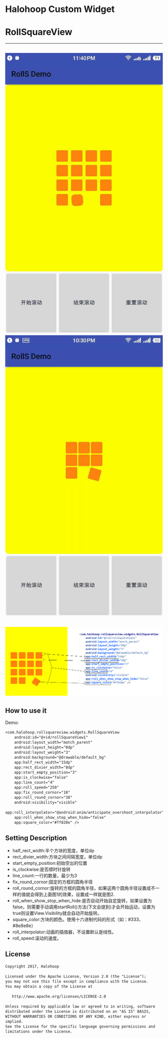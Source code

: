 # Halohoop Custom Widget
# RollSquareView
---
![usage pic](./roll_demo3.gif)
![usage pic](./roll_demo2.gif)
---
![usage pic](./roll_demo.png)
---

## How to use it

Demo:

    <com.halohoop.rollsquareview.widgets.RollSquareView
        android:id="@+id/rollSquareView1"
        android:layout_width="match_parent"
        android:layout_height="0dp"
        android:layout_weight="3"
        android:background="@drawable/default_bg"
        app:half_rect_width="15dp"
        app:rect_divier_width="8dp"
        app:start_empty_position="3"
        app:is_clockwise="false"
        app:line_count="4"
        app:roll_speed="250"
        app:fix_round_cornor="10"
        app:roll_round_cornor="30"
        android:visibility="visible"
        app:roll_interpolator="@android:anim/anticipate_overshoot_interpolator"
        app:roll_when_show_stop_when_hide="false"
        app:square_color="#ff820e" />

## Setting Description

* half\_rect\_width:半个方块的宽度，单位dp
* rect\_divier\_width:方块之间间隔宽度，单位dp
* start\_empty\_position:初始空出的位置
* is\_clockwise:是否顺时针旋转
* line\_count:一行的数量，最少为3
* fix\_round\_cornor:固定的方框的圆角半径
* roll\_round\_cornor:旋转的方框的圆角半径，如果这两个圆角半径设置成不一样的值就会得到上面图1的效果，设置成一样就是图2.
* roll\_when\_show\_stop\_when\_hide:是否自动开始自定旋转，如果设置为false，则需要手动调用startRoll()方法(下文会提到)才会开始运动，设置为true则设置View.Visibility就会自动开始旋转。
* square\_color:方块的颜色。使用十六进制代码的形式（如：#333、#8e8e8e）
* roll\_interpolator:动画的插值器，不设置默认是线性。
* roll\_speed:滚动的速度。

## License

    Copyright 2017, Halohoop

    Licensed under the Apache License, Version 2.0 (the "License");
    you may not use this file except in compliance with the License.
    You may obtain a copy of the License at

       http://www.apache.org/licenses/LICENSE-2.0

    Unless required by applicable law or agreed to in writing, software
    distributed under the License is distributed on an "AS IS" BASIS,
    WITHOUT WARRANTIES OR CONDITIONS OF ANY KIND, either express or implied.
    See the License for the specific language governing permissions and
    limitations under the License.